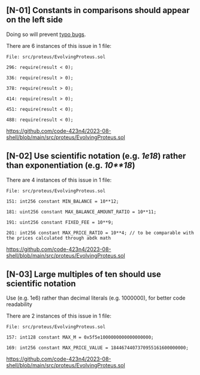 ## [N-01] Constants in comparisons should appear on the left side

Doing so will prevent [typo bugs](https://www.moserware.com/2008/01/constants-on-left-are-better-but-this.html).

There are 6 instances of this issue in 1 file:

    File: src/proteus/EvolvingProteus.sol	

    296: require(result < 0);

    336: require(result > 0);

    378: require(result > 0);

    414: require(result > 0);

    451: require(result < 0);

    488: require(result < 0);

https://github.com/code-423n4/2023-08-shell/blob/main/src/proteus/EvolvingProteus.sol

## [N-02] Use scientific notation (e.g. *1e18*) rather than exponentiation (e.g. *10**18*)

There are 4 instances of this issue in 1 file:

    File: src/proteus/EvolvingProteus.sol	

    151: int256 constant MIN_BALANCE = 10**12;

    181: uint256 constant MAX_BALANCE_AMOUNT_RATIO = 10**11;

    191: uint256 constant FIXED_FEE = 10**9;

    201: int256 constant MAX_PRICE_RATIO = 10**4; // to be comparable with the prices calculated through abdk math

https://github.com/code-423n4/2023-08-shell/blob/main/src/proteus/EvolvingProteus.sol

## [N-03] Large multiples of ten should use scientific notation

Use (e.g. 1e6) rather than decimal literals (e.g. 1000000), for better code readability

There are 2 instances of this issue in 1 file:

    File: src/proteus/EvolvingProteus.sol	

    157: int128 constant MAX_M = 0x5f5e1000000000000000000;

    169: int256 constant MAX_PRICE_VALUE = 1844674407370955161600000000;

https://github.com/code-423n4/2023-08-shell/blob/main/src/proteus/EvolvingProteus.sol


